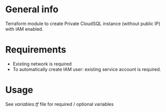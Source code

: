 # General info

Terraform module to create Private CloudSQL instance (without public IP) with IAM enabled.

# Requirements

* Existing network is required
* To automatically create IAM user: existing service account is required.

# Usage

See *variables.tf* file for required / optional variables
